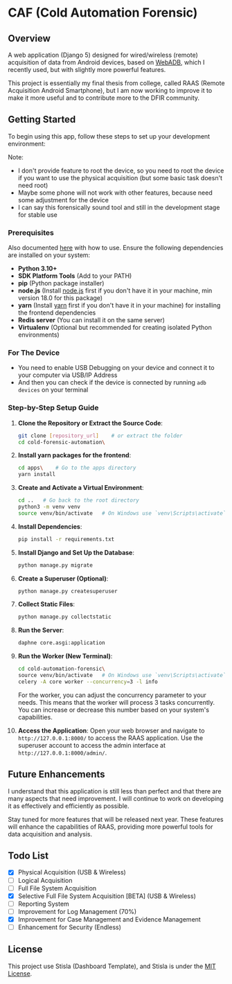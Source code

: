 # CAF (Cold Automation Forensic)

## Overview

A web application (Django 5) designed for wired/wireless (remote) acquisition of data from Android devices, based on [WebADB](https://github.com/mrdotss/webadb), which I recently used, but with slightly more powerful features.

This project is essentially my final thesis from college, called RAAS (Remote Acquisition Android Smartphone), but I am now working to improve it to make it more useful and to contribute more to the DFIR community.
## Getting Started

To begin using this app, follow these steps to set up your development environment:

Note: 
* I don't provide feature to root the device, so you need to root the device if you want to use the physical acquisition (but some basic task doesn't need root)
* Maybe some phone will not work with other features, because need some adjustment for the device
* I can say this forensically sound tool and still in the development stage for stable use

### Prerequisites

Also documented [here](https://s3.wasabisys.com/c343765-a/User-Manual/RAAS%20-%20User%20Manual%20v1.0.pdf) with  how to use. Ensure the following dependencies are installed on your system:

- **Python 3.10+**
- **SDK Platform Tools** (Add to your PATH)
- **pip** (Python package installer)
- **node.js** (Install [node.js](https://nodejs.org/en/download/) first if you don't have it in your machine, min version 18.0 for this package)
- **yarn** (Install [yarn](https://classic.yarnpkg.com/lang/en/docs/install/#windows-stable) first if you don't have it in your machine) for installing the frontend dependencies
- **Redis server** (You can install it on the same server)
- **Virtualenv** (Optional but recommended for creating isolated Python environments)

### For The Device
- You need to enable USB Debugging on your device and connect it to your computer via USB/IP Address
- And then you can check if the device is connected by running `adb devices` on your terminal

### Step-by-Step Setup Guide

1. **Clone the Repository or Extract the Source Code**:
    ```sh
    git clone [repository_url]    # or extract the folder
    cd cold-forensic-automation\
    ```
2. **Install yarn packages for the frontend**:
    ```sh
    cd apps\    # Go to the apps directory
    yarn install
    ```
3. **Create and Activate a Virtual Environment**:
    ```sh
    cd ..   # Go back to the root directory
    python3 -m venv venv
    source venv/bin/activate   # On Windows use `venv\Scripts\activate`
    ```

4. **Install Dependencies**:
    ```sh
    pip install -r requirements.txt
    ```

5. **Install Django and Set Up the Database**:
    ```sh
    python manage.py migrate
    ```

6. **Create a Superuser (Optional)**:
    ```sh
    python manage.py createsuperuser
    ```

7. **Collect Static Files**:
    ```sh
    python manage.py collectstatic
    ```

8. **Run the Server**:
    ```sh
    daphne core.asgi:application
    ```

9. **Run the Worker (New Terminal)**:
    ```sh
    cd cold-automation-forensic\
    source venv/bin/activate   # On Windows use `venv\Scripts\activate`
    celery -A core worker --concurrency=3 -l info
    ```
   For the worker, you can adjust the concurrency parameter to your needs. This means that the worker will process 3 tasks concurrently. You can increase or decrease this number based on your system's capabilities.


10. **Access the Application**:
    Open your web browser and navigate to `http://127.0.0.1:8000/` to access the RAAS application. Use the superuser account to access the admin interface at `http://127.0.0.1:8000/admin/`.

## Future Enhancements

I understand that this application is still less than perfect and that there are many aspects that need improvement. I will continue to work on developing it as effectively and efficiently as possible.

Stay tuned for more features that will be released next year. These features will enhance the capabilities of RAAS, providing more powerful tools for data acquisition and analysis.


## Todo List
- [x] Physical Acquisition (USB & Wireless)
- [ ] Logical Acquisition
- [ ] Full File System Acquisition
- [x] Selective Full File System Acquisition [BETA] (USB & Wireless)
- [ ] Reporting System
- [ ] Improvement for Log Management (70%)
- [x] Improvement for Case Management and Evidence Management
- [ ] Enhancement for Security (Endless)
 
## License

This project use Stisla (Dashboard Template), and Stisla is under the [MIT License](https://github.com/stisla/stisla/blob/master/LICENSE).